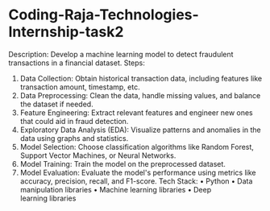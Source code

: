# Coding-Raja-Technologies-Internship-task2
Description: Develop a machine learning model to detect fraudulent transactions in a financial dataset.
Steps:
1. Data Collection: Obtain historical transaction data, including features like transaction amount, timestamp, etc.
2. Data Preprocessing: Clean the data, handle missing values, and balance the dataset if needed.
3. Feature Engineering: Extract relevant features and engineer new ones that could aid in fraud detection.
4. Exploratory Data Analysis (EDA): Visualize patterns and anomalies in the data using graphs and statistics.
5. Model Selection: Choose classification algorithms like Random Forest, Support Vector Machines, or Neural Networks.
6. Model Training: Train the model on the preprocessed dataset.
7. Model Evaluation: Evaluate the model's performance using metrics like accuracy, precision, recall, and F1-score.
Tech Stack:
• Python
• Data manipulation libraries
• Machine learning libraries
• Deep learning libraries
